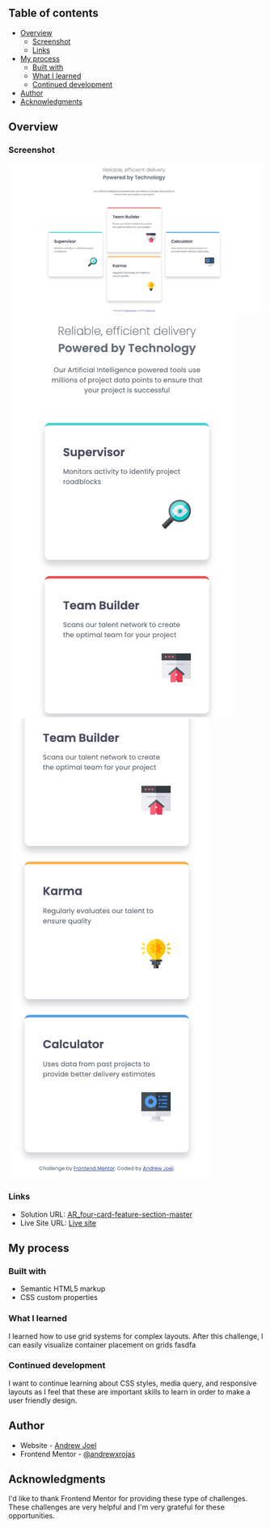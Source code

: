 ## Table of contents

- [Overview](#overview)
  - [Screenshot](#screenshot)
  - [Links](#links)
- [My process](#my-process)
  - [Built with](#built-with)
  - [What I learned](#what-i-learned)
  - [Continued development](#continued-development)
- [Author](#author)
- [Acknowledgments](#acknowledgments)


## Overview

### Screenshot

![Desktop View](./images/DesktopView.png)
![Mobile View](./images/mobileView1.png)
![Mobile View](./images/mobileView2.png)


### Links

- Solution URL: [AR_four-card-feature-section-master](https://github.com/andrewxrojas/AR_four-card-feature-section-master.git)
- Live Site URL: [Live site](https://andrewxrojas.github.io/AR_four-card-feature-section-master/)

## My process

### Built with

- Semantic HTML5 markup
- CSS custom properties

### What I learned

I learned how to use grid systems for complex layouts.  After this challenge, I can easily visualize container placement on grids
fasdfa
### Continued development

I want to continue learning about CSS styles, media query, and responsive layouts as I feel that these are important skills to learn in order to make a user friendly design.

## Author

- Website - [Andrew Joel](https://www.andrewxrojas.com)
- Frontend Mentor - [@andrewxrojas](https://www.frontendmentor.io/profile/andrewxrojas)

## Acknowledgments

I'd like to thank Frontend Mentor for providing these type of challenges. These challenges are very helpful and I'm very grateful for these opportunities.